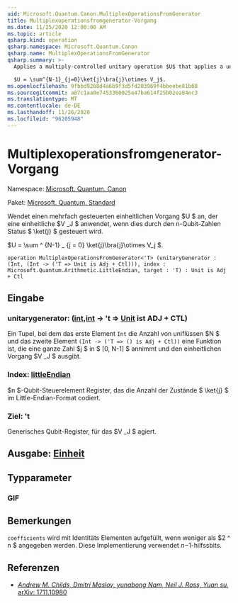 ```yaml
---
uid: Microsoft.Quantum.Canon.MultiplexOperationsFromGenerator
title: Multiplexoperationsfromgenerator-Vorgang
ms.date: 11/25/2020 12:00:00 AM
ms.topic: article
qsharp.kind: operation
qsharp.namespace: Microsoft.Quantum.Canon
qsharp.name: MultiplexOperationsFromGenerator
qsharp.summary: >-
  Applies a multiply-controlled unitary operation $U$ that applies a unitary $V_j$ when controlled by n-qubit number state $\ket{j}$.

  $U = \sum^{N-1}_{j=0}\ket{j}\bra{j}\otimes V_j$.
ms.openlocfilehash: 9fbbd9268d4a6b9f3d5fd203969f4bbeebe81b68
ms.sourcegitcommit: a87c1aa8e7453360025e47ba614f25b02ea84ec3
ms.translationtype: MT
ms.contentlocale: de-DE
ms.lasthandoff: 11/26/2020
ms.locfileid: "96205948"
---
```

# <a name="multiplexoperationsfromgenerator-operation"></a>Multiplexoperationsfromgenerator-Vorgang

Namespace: [Microsoft. Quantum. Canon](xref:Microsoft.Quantum.Canon)

Paket: [Microsoft. Quantum. Standard](https://nuget.org/packages/Microsoft.Quantum.Standard)


Wendet einen mehrfach gesteuerten einheitlichen Vorgang $U $ an, der eine einheitliche $V _J $ anwendet, wenn dies durch den n-Qubit-Zahlen Status $ \ket{j} $ gesteuert wird.

$U = \sum ^ {N-1} _ {j = 0} \ket{j}\bra{j}\otimes V_j $.

```qsharp
operation MultiplexOperationsFromGenerator<'T> (unitaryGenerator : (Int, (Int -> ('T => Unit is Adj + Ctl))), index : Microsoft.Quantum.Arithmetic.LittleEndian, target : 'T) : Unit is Adj + Ctl
```


## <a name="input"></a>Eingabe

### <a name="unitarygenerator--intint---t--unit--is-adj--ctl"></a>unitarygenerator: ([int](xref:microsoft.quantum.lang-ref.int),[int](xref:microsoft.quantum.lang-ref.int) -> 't => [Unit](xref:microsoft.quantum.lang-ref.unit)  ist ADJ + CTL)

Ein Tupel, bei dem das erste Element `Int` die Anzahl von uniflüssen $N $ und das zweite Element `(Int -> ('T => () is Adj + Ctl))` eine Funktion ist, die eine ganze Zahl $j $ in $ [0, N-1] $ annimmt und den einheitlichen Vorgang $V _J $ ausgibt.


### <a name="index--littleendian"></a>Index: [littleEndian](xref:Microsoft.Quantum.Arithmetic.LittleEndian)

$n $-Qubit-Steuerelement Register, das die Anzahl der Zustände $ \ket{j} $ im Little-Endian-Format codiert.


### <a name="target--t"></a>Ziel: 't

Generisches Qubit-Register, für das $V _J $ agiert.



## <a name="output--unit"></a>Ausgabe: [Einheit](xref:microsoft.quantum.lang-ref.unit)



## <a name="type-parameters"></a>Typparameter

### <a name="t"></a>GIF



## <a name="remarks"></a>Bemerkungen

`coefficients` wird mit Identitäts Elementen aufgefüllt, wenn weniger als $2 ^ n $ angegeben werden. Diese Implementierung verwendet $n-$1-hilfssbits.

## <a name="references"></a>Referenzen

- [*Andrew M. Childs, Dmitri Maslov, yunabong Nam, Neil J. Ross, Yuan su*, arXiv: 1711.10980](https://arxiv.org/abs/1711.10980)